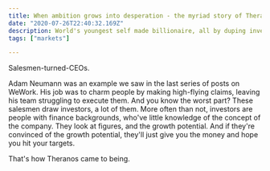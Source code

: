 ```yaml
---
title: When ambition grows into desperation - the myriad story of Theranos
date: "2020-07-26T22:40:32.169Z"
description: World's youngest self made billionaire, all by duping investors and fiddling with human lives?
tags: ["markets"]

---
```


Salesmen-turned-CEOs.

Adam Neumann was an example we saw in the last series of posts on WeWork. His job was to charm people by making high-flying claims, leaving his team struggling to execute them. And you know the worst part? These salesmen draw investors, a lot of them. More often than not, investors are people with finance backgrounds, who've little knowledge of the concept of the company. They look at figures, and the growth potential. And if they're convinced of the growth potential, they'll just give you the money and hope you hit your targets.

That's how Theranos came to being.